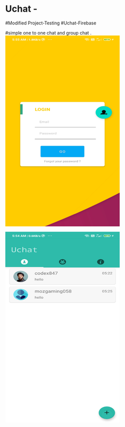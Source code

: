# Uchat - 
#Modified Project-Testing
#Uchat-Firebase 

#simple one to one chat and group chat . </hr>
<img height=600 width=360 src="https://github.com/ashokas058/Uchat/blob/master/Output/Screenshot_2021-05-17-05-55-19-452_com.chat.uchat.jpg" />

<img height=600 width=360 src="https://github.com/ashokas058/Uchat/blob/master/Output/Screenshot_2021-05-17-05-54-53-477_com.chat.uchat.jpg"/>

